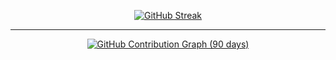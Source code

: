 <p align="center">
  <a href="https://git.io/streak-stats">
    <img src="https://arjunmehta-stats-readme.vercel.app?user=Arjunmehta312&theme=tokyonight-duo&date_format=j%20M%5B%20Y%5D" alt="GitHub Streak" />
  </a>
</p>

---

<p align="center">
  <a href="https://github.com/THERITESHADHAV">
    <img src="https://arjunmehta-graph-readme.vercel.app/graph?username=Arjunmehta312&theme=tokyo-night&hide_border=true&area=true&days=45" alt="GitHub Contribution Graph (90 days)" />
  </a>
</p>
